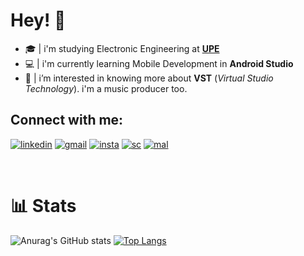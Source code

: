# **Hey!** 👋

- 🎓 | i'm studying Electronic Engineering at [**UPE**](https://upe.poli.br/)
- 💻 | i'm currently learning Mobile Development in **Android Studio** 
- 👀 | i’m interested in knowing more about **VST** (*Virtual Studio Technology*). i'm a music producer too. 

## Connect with me:

[![linkedin](https://img.shields.io/badge/LinkedIn-0077B5?style=for-the-badge&logo=linkedin&logoColor=white)]()
[![gmail](https://img.shields.io/badge/Gmail-D14836?style=for-the-badge&logo=gmail&logoColor=white)]()
[![insta](https://img.shields.io/badge/Instagram-E4405F?style=for-the-badge&logo=instagram&logoColor=white)](https://www.instagram.com/dayv1dx/)
[![sc](https://img.shields.io/badge/SoundCloud-FF3300?style=for-the-badge&logo=soundcloud&logoColor=white)](https://soundcloud.com/dayv1dx)
[![mal](https://img.shields.io/badge/Myanimelist-2E51A2?style=for-the-badge&logo=myanimelist&logoColor=white)](https://myanimelist.net/profile/dayv1dx)

&nbsp;

# 📊 Stats

![Anurag's GitHub stats](https://github-readme-stats.vercel.app/api?username=Dayv1dx&show_icons=true&theme=vision-friendly-dark) [![Top Langs](https://github-readme-stats.vercel.app/api/top-langs/?username=Dayv1dx&layout=compact&theme=vision-friendly-dark)](https://github.com/anuraghazra/github-readme-stats) 










